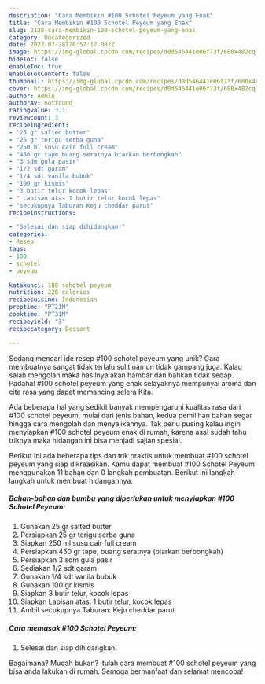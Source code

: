 ```yaml
---
description: "Cara Membikin #100 Schotel Peyeum yang Enak"
title: "Cara Membikin #100 Schotel Peyeum yang Enak"
slug: 2128-cara-membikin-100-schotel-peyeum-yang-enak
category: Uncategorized
date: 2022-07-28T20:57:17.087Z
image: https://img-global.cpcdn.com/recipes/d0d546441e06f73f/680x482cq70/100-schotel-peyeum-foto-resep-utama.jpg
hideToc: false
enableToc: true
enableTocContent: false
thumbnail: https://img-global.cpcdn.com/recipes/d0d546441e06f73f/680x482cq70/100-schotel-peyeum-foto-resep-utama.jpg
cover: https://img-global.cpcdn.com/recipes/d0d546441e06f73f/680x482cq70/100-schotel-peyeum-foto-resep-utama.jpg
author: Admin
authorAv: notfound
ratingvalue: 3.1
reviewcount: 3
recipeingredient:
- "25 gr salted butter"
- "25 gr terigu serba guna"
- "250 ml susu cair full cream"
- "450 gr tape buang seratnya biarkan berbongkah"
- "3 sdm gula pasir"
- "1/2 sdt garam"
- "1/4 sdt vanila bubuk"
- "100 gr kismis"
- "3 butir telur kocok lepas"
- " Lapisan atas 1 butir telur kocok lepas"
- "secukupnya Taburan Keju cheddar parut"
recipeinstructions:

- "Selesai dan siap dihidangkan!"
categories:
- Resep
tags:
- 100
- schotel
- peyeum

katakunci: 100 schotel peyeum 
nutrition: 226 calories
recipecuisine: Indonesian
preptime: "PT21M"
cooktime: "PT31M"
recipeyield: "3"
recipecategory: Dessert

---
```





Sedang mencari ide resep #100 schotel peyeum yang unik? Cara membuatnya sangat tidak terlalu sulit namun tidak gampang juga. Kalau salah mengolah maka hasilnya akan hambar dan bahkan tidak sedap. Padahal #100 schotel peyeum yang enak selayaknya mempunyai aroma dan cita rasa yang dapat memancing selera Kita.







Ada beberapa hal yang sedikit banyak mempengaruhi kualitas rasa dari #100 schotel peyeum, mulai dari jenis bahan, kedua pemilihan bahan segar hingga cara mengolah dan menyajikannya. Tak perlu pusing kalau ingin menyiapkan #100 schotel peyeum enak di rumah, karena asal sudah tahu triknya maka hidangan ini bisa menjadi sajian spesial.






Berikut ini ada beberapa tips dan trik praktis untuk membuat #100 schotel peyeum yang siap dikreasikan. Kamu dapat membuat #100 Schotel Peyeum menggunakan 11 bahan dan 0 langkah pembuatan. Berikut ini langkah-langkah untuk membuat hidangannya.

<!--inarticleads1-->

##### Bahan-bahan dan bumbu yang diperlukan untuk menyiapkan #100 Schotel Peyeum:

1. Gunakan 25 gr salted butter
1. Persiapkan 25 gr terigu serba guna
1. Siapkan 250 ml susu cair full cream
1. Persiapkan 450 gr tape, buang seratnya (biarkan berbongkah)
1. Persiapkan 3 sdm gula pasir
1. Sediakan 1/2 sdt garam
1. Gunakan 1/4 sdt vanila bubuk
1. Gunakan 100 gr kismis
1. Siapkan 3 butir telur, kocok lepas
1. Siapkan  Lapisan atas: 1 butir telur, kocok lepas
1. Ambil secukupnya Taburan: Keju cheddar parut




<!--inarticleads2-->

##### Cara memasak #100 Schotel Peyeum:


1. Selesai dan siap dihidangkan!



Bagaimana? Mudah bukan? Itulah cara membuat #100 schotel peyeum yang bisa anda lakukan di rumah. Semoga bermanfaat dan selamat mencoba!
